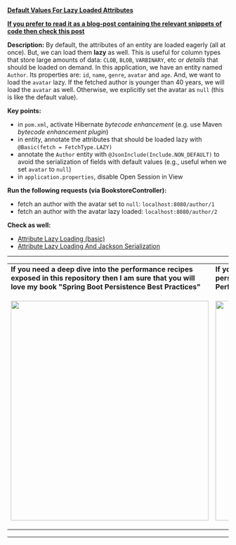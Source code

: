 
**[Default Values For Lazy Loaded Attributes](https://github.com/AnghelLeonard/Hibernate-SpringBoot/tree/master/HibernateSpringBootAttributeLazyLoadingDefaultValues)**
 
<b><a href="https://persistencelayer.wixsite.com/springboot-hibernate/post/how-to-set-default-values-for-lazy-loaded-attributes">If you prefer to read it as a blog-post containing the relevant snippets of code then check this post</a></b>

**Description:** By default, the attributes of an entity are loaded eagerly (all at once). But, we can load them **lazy** as well. This is useful for column types that store large amounts of data: `CLOB`, `BLOB`, `VARBINARY`, etc or *details* that should be loaded on demand. In this application, we have an entity named `Author`. Its properties are: `id`, `name`, `genre`, `avatar` and `age`. And, we want to load the `avatar` lazy. If the fetched author is younger than 40 years, we will load the `avatar` as well. Otherwise, we explicitly set the avatar as `null` (this is like the default value). 

**Key points:**
- in `pom.xml`, activate Hibernate *bytecode enhancement* (e.g. use Maven *bytecode enhancement plugin*)
- in entity, annotate the attributes that should be loaded lazy with `@Basic(fetch = FetchType.LAZY)`
- annotate the `Author` entity with `@JsonInclude(Include.NON_DEFAULT)` to avoid the serialization of fields with default values (e.g., useful when we set `avatar` to `null`)
- in `application.properties`, disable Open Session in View
     
**Run the following requests (via BookstoreController):**
- fetch an author with the avatar set to `null`: `localhost:8080/author/1`
- fetch an author with the avatar lazy loaded: `localhost:8080/author/2`

**Check as well:**
- [Attribute Lazy Loading (basic)](https://github.com/AnghelLeonard/Hibernate-SpringBoot/blob/master/HibernateSpringBootAttributeLazyLoadingBasic)
- [Attribute Lazy Loading And Jackson Serialization](https://github.com/AnghelLeonard/Hibernate-SpringBoot/tree/master/HibernateSpringBootAttributeLazyLoadingJacksonSerialization)
     
-----------------------------------------------------------------------------------------------------------------------    
<table>
     <tr><td><b>If you need a deep dive into the performance recipes exposed in this repository then I am sure that you will love my book "Spring Boot Persistence Best Practices"</b></td><td><b>If you need a hand of tips and illustrations of 100+ Java persistence performance issues then "Java Persistence Performance Illustrated Guide" is for you.</b></td></tr>
     <tr><td>
<a href="https://www.apress.com/us/book/9781484256251"><p align="left"><img src="https://github.com/AnghelLeonard/Hibernate-SpringBoot/blob/master/Spring%20Boot%20Persistence%20Best%20Practices.jpg" height="500" width="450"/></p></a>
</td><td>
<a href="https://leanpub.com/java-persistence-performance-illustrated-guide"><p align="right"><img src="https://github.com/AnghelLeonard/Hibernate-SpringBoot/blob/master/Java%20Persistence%20Performance%20Illustrated%20Guide.jpg" height="500" width="450"/></p></a>
</td></tr></table>

-----------------------------------------------------------------------------------------------------------------------    

